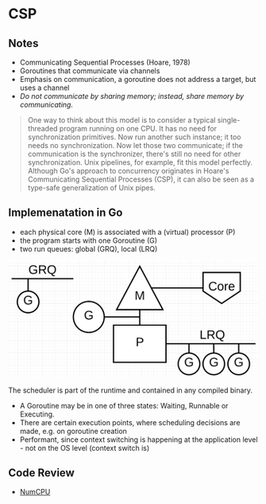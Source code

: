 # CSP

## Notes

* Communicating Sequential Processes (Hoare, 1978)
* Goroutines that communicate via channels
* Emphasis on communication, a goroutine does not address a target, but uses a channel
* *Do not communicate by sharing memory; instead, share memory by communicating.*

> One way to think about this model is to consider a typical single-threaded
> program running on one CPU. It has no need for synchronization primitives. Now
> run another such instance; it too needs no synchronization. Now let those two
> communicate; if the communication is the synchronizer, there's still no need
> for other synchronization. Unix pipelines, for example, fit this model
> perfectly. Although Go's approach to concurrency originates in Hoare's
> Communicating Sequential Processes (CSP), it can also be seen as a type-safe
> generalization of Unix pipes.

## Implemenatation in Go

* each physical core (M) is associated with a (virtual) processor (P)
* the program starts with one Goroutine (G)
* two run queues: global (GRQ), local (LRQ)

![](gpm.png)

The scheduler is part of the runtime and contained in any compiled binary.

* A Goroutine may be in one of three states: Waiting, Runnable or Executing.
* There are certain execution points, where scheduling decisions are made, e.g. on goroutine creation
* Performant, since context switching is happening at the application level -
  not on the OS level (context switch is)



## Code Review

* [NumCPU](example1/main.go)
